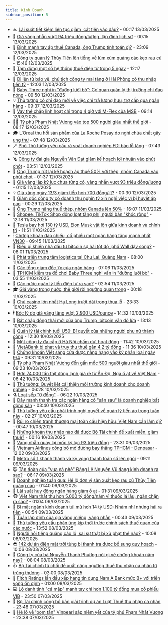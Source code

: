 ```yaml
---
title: Kinh Doanh
sidebar_position: 5
---
```


<!-- dantri-kinh-doanh:START -->
- 🏊 [Lãi suất tiết kiệm liên tục giảm, cất tiền vào đâu?](https://dantri.com.vn/kinh-doanh/lai-suat-tiet-kiem-lien-tuc-giam-cat-tien-vao-dau-20250312192603032.htm) - 00:17 13/03/2025
- 🦆 [Giá vàng nhẫn vượt 94 triệu đồng/lượng, lập đỉnh lịch sử](https://dantri.com.vn/kinh-doanh/gia-vang-nhan-vuot-94-trieu-dongluong-lap-dinh-lich-su-20250312222706030.htm) - 00:15 13/03/2025
- 🦄 [Định mạnh tay áp thuế Canada, ông Trump tính toán gì?](https://dantri.com.vn/kinh-doanh/dinh-manh-tay-ap-thue-canada-ong-trump-tinh-toan-gi-20250312005612691.htm) - 23:09 12/03/2025
- 🌝 [Công ty quản lý Thùy Tiên lên tiếng về lùm xùm quảng cáo kẹo rau củ](https://dantri.com.vn/kinh-doanh/cong-ty-quan-ly-thuy-tien-len-tieng-ve-lum-xum-quang-cao-keo-rau-cu-20250312223912195.htm) - 15:46 12/03/2025
- 💃 [Tạm dừng một số hệ thống thuế điện tử trong 5 ngày](https://dantri.com.vn/kinh-doanh/tam-dung-mot-so-he-thong-thue-dien-tu-trong-5-ngay-20250312180504585.htm) - 12:17 12/03/2025
- 🦏 [Đi lên từ bảo vệ, chủ tịch công ty mai táng ở Hải Phòng có thu nhập tiền tỷ](https://dantri.com.vn/kinh-doanh/di-len-tu-bao-ve-chu-tich-cong-ty-mai-tang-o-hai-phong-co-thu-nhap-tien-ty-20250312101145313.htm) - 12:03 12/03/2025
- 🦩 [Baby Three nghi in &quot;đường lưỡi bò&quot;: Cơ quan quản lý thị trường chỉ đạo nóng](https://dantri.com.vn/kinh-doanh/baby-three-nghi-in-duong-luoi-bo-co-quan-quan-ly-thi-truong-chi-dao-nong-20250312164032955.htm) - 09:50 12/03/2025
- 💡 [Thủ tướng có chỉ đạo mới về việc chi trả lương hưu, trợ cấp qua ngân hàng](https://dantri.com.vn/kinh-doanh/thu-tuong-co-chi-dao-moi-ve-viec-chi-tra-luong-huu-tro-cap-qua-ngan-hang-20250312155015541.htm) - 09:37 12/03/2025
- 🌊 [Vay thế chấp linh hoạt chỉ trong 4 giờ với M-Flex của MSB](https://dantri.com.vn/kinh-doanh/vay-the-chap-linh-hoat-chi-trong-4-gio-voi-m-flex-cua-msb-20250312160719293.htm) - 09:14 12/03/2025
- 🧑‍💻 [Tỷ phú Phạm Nhật Vượng vào top 500 người giàu nhất thế giới](https://dantri.com.vn/kinh-doanh/ty-phu-pham-nhat-vuong-vao-top-500-nguoi-giau-nhat-the-gioi-20250312151350598.htm) - 08:17 12/03/2025
- 🎓 [L&#39;Oreal thu hồi sản phẩm của La Roche Posay do nghi chứa chất gây ung thư](https://dantri.com.vn/kinh-doanh/loreal-thu-hoi-san-pham-cua-la-roche-posay-do-nghi-chua-chat-gay-ung-thu-20250312141430429.htm) - 07:48 12/03/2025
- 🪄 [Phó Thủ tướng yêu cầu rà soát doanh nghiệp FDI báo lỗ tăng](https://dantri.com.vn/kinh-doanh/pho-thu-tuong-yeu-cau-ra-soat-doanh-nghiep-fdi-bao-lo-tang-20250312121645793.htm) - 07:43 12/03/2025
- 🪜 [Công ty đại gia Nguyễn Văn Đạt giảm kế hoạch lợi nhuận vào phút chót](https://dantri.com.vn/kinh-doanh/cong-ty-dai-gia-nguyen-van-dat-giam-ke-hoach-loi-nhuan-vao-phut-chot-20250311173733403.htm) - 03:51 12/03/2025
- 🦄 [Ông Trump rút lại kế hoạch áp thuế 50% với thép, nhôm Canada vào phút chót](https://dantri.com.vn/kinh-doanh/ong-trump-rut-lai-ke-hoach-ap-thue-50-voi-thep-nhom-canada-vao-phut-chot-20250312083646589.htm) - 01:37 12/03/2025
- 💯 [Giá vàng lập kỷ lục chưa từng có, vàng nhẫn vượt 93 triệu đồng/lượng](https://dantri.com.vn/kinh-doanh/gia-vang-lap-ky-luc-chua-tung-co-vang-nhan-vuot-93-trieu-dongluong-20250312071019234.htm) - 01:15 12/03/2025
- 💡 [Giá xăng ngày 13/3 giảm tiếp hơn 700 đồng/lít?](https://dantri.com.vn/kinh-doanh/gia-xang-ngay-133-giam-tiep-hon-700-donglit-20250312011118819.htm) - 00:30 12/03/2025
- 🧰 [Giám đốc công ty có doanh thu nghìn tỷ xin nghỉ việc vì bị huyết áp cao](https://dantri.com.vn/kinh-doanh/giam-doc-cong-ty-co-doanh-thu-nghin-ty-xin-nghi-viec-vi-bi-huyet-ap-cao-20250312070035978.htm) - 00:29 12/03/2025
- 🎊 [Ông Trump nâng thuế thép, nhôm Canada lên 50%](https://dantri.com.vn/kinh-doanh/ong-trump-nang-thue-thep-nhom-canada-len-50-20250311230250032.htm) - 16:07 11/03/2025
- 🔭 [Shopee, TikTok Shop đồng loạt tăng phí, người bán &quot;khóc ròng&quot;](https://dantri.com.vn/kinh-doanh/shopee-tiktok-shop-dong-loat-tang-phi-nguoi-ban-khoc-rong-20250311134929999.htm) - 12:18 11/03/2025
- 💼 [Tesla bay hơi 130 tỷ USD, Elon Musk vật lộn giữa kinh doanh và chính trị](https://dantri.com.vn/kinh-doanh/tesla-bay-hoi-130-ty-usd-elon-musk-vat-lon-giua-kinh-doanh-va-chinh-tri-20250311165821947.htm) - 11:51 11/03/2025
- 🕯 [Chứng khoán đảo chiều, cổ phiếu một ngân hàng tăng mạnh nhất VN30](https://dantri.com.vn/kinh-doanh/chung-khoan-dao-chieu-co-phieu-mot-ngan-hang-tang-manh-nhat-vn30-20250311163603122.htm) - 09:45 11/03/2025
- 🫣 [Điều gì khiến nhà đầu tư bitcoin sợ hãi tột độ, phố Wall dậy sóng?](https://dantri.com.vn/kinh-doanh/dieu-gi-khien-nha-dau-tu-bitcoin-so-hai-tot-do-pho-wall-day-song-20250311145451894.htm) - 08:01 11/03/2025
- 🤠 [Phát triển trung tâm logistics tại Chu Lai, Quảng Nam](https://dantri.com.vn/kinh-doanh/phat-trien-trung-tam-logistics-tai-chu-lai-quang-nam-20250311134629683.htm) - 08:00 11/03/2025
- 🌈 [Các tổng giám đốc 7x của ngân hàng](https://dantri.com.vn/kinh-doanh/cac-tong-giam-doc-7x-cua-ngan-hang-20250310111641951.htm) - 07:06 11/03/2025
- 🦅 [TPHCM kiểm tra đồ chơi Baby Three nghi vấn in &quot;đường lưỡi bò&quot;](https://dantri.com.vn/kinh-doanh/tphcm-kiem-tra-do-choi-baby-three-nghi-van-in-duong-luoi-bo-20250311105141051.htm) - 03:55 11/03/2025
- 🌁 [Các nước quản lý tiền điện tử ra sao?](https://dantri.com.vn/kinh-doanh/cac-nuoc-quan-ly-tien-dien-tu-ra-sao-20250311085642624.htm) - 02:54 11/03/2025
- 🎓 [Giá vàng trong nước, thế giới rời ngưỡng quan trọng](https://dantri.com.vn/kinh-doanh/gia-vang-trong-nuoc-the-gioi-roi-nguong-quan-trong-20250311005203021.htm) - 00:18 11/03/2025
- 📝 [Chủ casino lớn nhất Hạ Long trượt dài trong thua lỗ](https://dantri.com.vn/kinh-doanh/chu-casino-lon-nhat-ha-long-truot-dai-trong-thua-lo-20250310211409783.htm) - 23:33 10/03/2025
- 🕴 [Bóc lý do giá vàng tăng vượt 2.900 USD/ounce](https://dantri.com.vn/kinh-doanh/boc-ly-do-gia-vang-tang-vuot-2900-usdounce-20250310141606042.htm) - 14:32 10/03/2025
- 🧰 [Bất chấp động thái mới của ông Trump, bitcoin vẫn đỏ lửa](https://dantri.com.vn/kinh-doanh/bat-chap-dong-thai-moi-cua-ong-trump-bitcoin-van-do-lua-20250310171813888.htm) - 13:13 10/03/2025
- 🤖 [Quản lý tài chính tuổi U50: Bí quyết của những người phụ nữ thành công](https://dantri.com.vn/kinh-doanh/quan-ly-tai-chinh-tuoi-u50-bi-quyet-cua-nhung-nguoi-phu-nu-thanh-cong-20250310185605571.htm) - 12:30 10/03/2025
- 🤠 [Một công ty đa cấp ở Hà Nội chấm dứt hoạt động](https://dantri.com.vn/kinh-doanh/mot-cong-ty-da-cap-o-ha-noi-cham-dut-hoat-dong-20250310183233553.htm) - 11:42 10/03/2025
- 🌮 [VietABank bị phạt và truy thu thuế gần 4,2 tỷ đồng](https://dantri.com.vn/kinh-doanh/vietabank-bi-phat-va-truy-thu-thue-gan-42-ty-dong-20250310160738624.htm) - 11:36 10/03/2025
- 🦄 [Chứng khoán Việt sáng cửa được nâng hạng vào kỳ phân loại ngày 9/4](https://dantri.com.vn/kinh-doanh/chung-khoan-viet-sang-cua-duoc-nang-hang-vao-ky-phan-loai-ngay-94-20250310151312525.htm) - 09:31 10/03/2025
- 👺 [Tỷ phú Phạm Nhật Vượng đến gần mốc 500 người giàu nhất thế giới](https://dantri.com.vn/kinh-doanh/ty-phu-pham-nhat-vuong-den-gan-moc-500-nguoi-giau-nhat-the-gioi-20250310155736417.htm) - 09:23 10/03/2025
- 🤗 [Hơn 74.000 tấn thịt đông lạnh giá rẻ từ Ấn Độ, Nga ồ ạt về Việt Nam](https://dantri.com.vn/kinh-doanh/hon-74000-tan-thit-dong-lanh-gia-re-tu-an-do-nga-o-at-ve-viet-nam-20250310125621519.htm) - 06:42 10/03/2025
- 💪 [Thủ tướng: Quyết liệt cải thiện môi trường kinh doanh cho doanh nghiệp](https://dantri.com.vn/kinh-doanh/thu-tuong-quyet-liet-cai-thien-moi-truong-kinh-doanh-cho-doanh-nghiep-20250310110140957.htm) - 06:28 10/03/2025
- ⚗️ [Loạt sếp &quot;0 đồng&quot;](https://dantri.com.vn/kinh-doanh/loat-sep-0-dong-20250310112809066.htm) - 06:22 10/03/2025
- 🧠 [Đẩy mạnh thanh tra các ngân hàng có &quot;sân sau&quot; là doanh nghiệp bất động sản](https://dantri.com.vn/kinh-doanh/day-manh-thanh-tra-cac-ngan-hang-co-san-sau-la-doanh-nghiep-bat-dong-san-20250310103433263.htm) - 03:40 10/03/2025
- 🗽 [Thủ tướng yêu cầu phải trình nghị quyết về quản lý tiền ảo trong tuần này](https://dantri.com.vn/kinh-doanh/thu-tuong-yeu-cau-phai-trinh-nghi-quyet-ve-quan-ly-tien-ao-trong-tuan-nay-20250310091920497.htm) - 02:27 10/03/2025
- 🫣 [Rủi ro chiến tranh thương mại toàn cầu hiện hữu, Việt Nam cần làm gì?](https://dantri.com.vn/kinh-doanh/rui-ro-chien-tranh-thuong-mai-toan-cau-hien-huu-viet-nam-can-lam-gi-20250210112024003.htm) - 00:47 10/03/2025
- 🫣 [Những khoản thu nhập nào đã được Bộ Tài chính đề xuất miễn, giảm thuế?](https://dantri.com.vn/kinh-doanh/nhung-khoan-thu-nhap-nao-da-duoc-bo-tai-chinh-de-xuat-mien-giam-thue-20250309234542428.htm) - 00:16 10/03/2025
- 🫣 [Vàng nhẫn quay lại mốc kỷ lục 93 triệu đồng](https://dantri.com.vn/kinh-doanh/vang-nhan-quay-lai-moc-ky-luc-93-trieu-dong-20250310031848360.htm) - 23:31 09/03/2025
- 💂 [Vietnam Airlines công bố mở đường bay thẳng TPHCM - Denpasar](https://dantri.com.vn/kinh-doanh/vietnam-airlines-cong-bo-mo-duong-bay-thang-tphcm-denpasar-20250309190206780.htm) - 12:02 09/03/2025
- 💫 [Metro số 1 khánh thành và kỳ vọng thanh toán số lên ngôi](https://dantri.com.vn/kinh-doanh/metro-so-1-khanh-thanh-va-ky-vong-thanh-toan-so-len-ngoi-20250309105909603.htm) - 09:11 09/03/2025
- 😺 [Tập đoàn của &quot;vua cà phê&quot; Đặng Lê Nguyên Vũ đang kinh doanh ra sao?](https://dantri.com.vn/kinh-doanh/tap-doan-cua-vua-ca-phe-dang-le-nguyen-vu-dang-kinh-doanh-ra-sao-20250309111927551.htm) - 06:17 09/03/2025
- 🦆 [Doanh nghiệp tuần qua: Hé lộ đơn vị sản xuất kẹo rau củ Thùy Tiên quảng cáo](https://dantri.com.vn/kinh-doanh/doanh-nghiep-tuan-qua-he-lo-don-vi-san-xuat-keo-rau-cu-thuy-tien-quang-cao-20250309081849420.htm) - 01:40 09/03/2025
- 👀 [Lãi suất huy động ngân hàng giảm ồ ạt](https://dantri.com.vn/kinh-doanh/lai-suat-huy-dong-ngan-hang-giam-o-at-20250305155409008.htm) - 01:31 09/03/2025
- 🐵 [Việt Nam thất thu hơn 5.000 tỷ đồng/năm vì thuốc lá lậu, ngăn chặn ra sao?](https://dantri.com.vn/kinh-doanh/viet-nam-that-thu-hon-5000-ty-dongnam-vi-thuoc-la-lau-ngan-chan-ra-sao-20250308180801308.htm) - 01:04 09/03/2025
- 🤖 [Bí mật ngành kinh doanh túi mù hơn 14 tỷ USD: Nhảm nhí nhưng hái ra tiền](https://dantri.com.vn/kinh-doanh/bi-mat-nganh-kinh-doanh-tui-mu-hon-14-ty-usd-nham-nhi-nhung-hai-ra-tien-20241205233453801.htm) - 00:54 09/03/2025
- 💂 [Tuần lập đỉnh của giá vàng miếng, vàng nhẫn](https://dantri.com.vn/kinh-doanh/tuan-lap-dinh-cua-gia-vang-mieng-vang-nhan-20250309005654414.htm) - 00:43 09/03/2025
- 🦆 [Thủ tướng yêu cầu phản ứng kịp thời trước chính sách thuế quan của các nước](https://dantri.com.vn/kinh-doanh/thu-tuong-yeu-cau-phan-ung-kip-thoi-truoc-chinh-sach-thue-quan-cua-cac-nuoc-20250308204824549.htm) - 13:52 08/03/2025
- 🦅 [Người nổi tiếng quảng cáo lố, sai sự thật bị xử phạt thế nào?](https://dantri.com.vn/kinh-doanh/nguoi-noi-tieng-quang-cao-lo-sai-su-that-bi-xu-phat-the-nao-20250308163129005.htm) - 10:08 08/03/2025
- 😎 [142 dự án điện mặt trời từng bị thanh tra được bổ sung quy hoạch](https://dantri.com.vn/kinh-doanh/142-du-an-dien-mat-troi-tung-bi-thanh-tra-duoc-bo-sung-quy-hoach-20250308154605412.htm) - 10:06 08/03/2025
- 🐎 [Công ty của bà Nguyễn Thanh Phượng nói gì về chứng khoán năm nay?](https://dantri.com.vn/kinh-doanh/cong-ty-cua-ba-nguyen-thanh-phuong-noi-gi-ve-chung-khoan-nam-nay-20250308081922735.htm) - 08:04 08/03/2025
- 👍 [Bộ Tài chính từ chối đề xuất nâng ngưỡng thuế thu nhập cá nhân từ trúng thưởng](https://dantri.com.vn/kinh-doanh/bo-tai-chinh-tu-choi-de-xuat-nang-nguong-thue-thu-nhap-ca-nhan-tu-trung-thuong-20250308094901909.htm) - 03:00 08/03/2025
- 🦒 [Fitch Ratings lần đầu xếp hạng tín dụng Nam A Bank mức B+ với triển vọng ổn định](https://dantri.com.vn/kinh-doanh/fitch-ratings-lan-dau-xep-hang-tin-dung-nam-a-bank-muc-b-voi-trien-vong-on-dinh-20250307195827882.htm) - 01:00 08/03/2025
- 💻 [Lộ danh tính &quot;cá mập&quot; mạnh tay chi hơn 1.100 tỷ đồng mua cổ phiếu VIB](https://dantri.com.vn/kinh-doanh/lo-danh-tinh-ca-map-manh-tay-chi-hon-1100-ty-dong-mua-co-phieu-vib-20250307162203446.htm) - 23:50 07/03/2025
- 👺 [Bộ Tài chính công bố bản giải trình dự án Luật Thuế thu nhập cá nhân](https://dantri.com.vn/kinh-doanh/bo-tai-chinh-cong-bo-ban-giai-trinh-du-an-luat-thue-thu-nhap-ca-nhan-20250307080610714.htm) - 23:48 07/03/2025
- 🧐 [Hé lộ về &#39;bom tấn&quot; Vinpearl sắp niêm yết của tỷ phú Phạm Nhật Vượng](https://dantri.com.vn/kinh-doanh/he-lo-ve-bom-tan-vinpearl-sap-niem-yet-cua-ty-phu-pham-nhat-vuong-20250307172656504.htm) - 23:38 07/03/2025<!-- dantri-kinh-doanh:END -->
